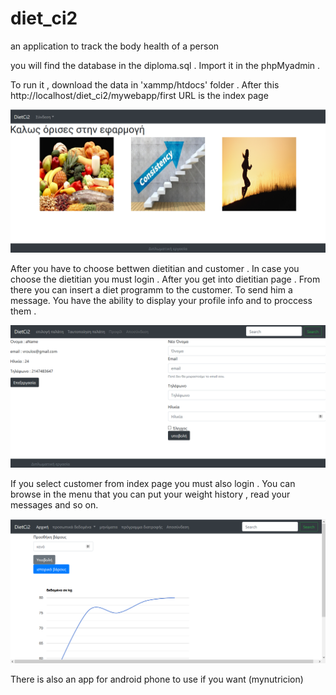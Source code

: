 # diet_ci2
an application to track the body health of a person 

you will find the database in the diploma.sql . Import it in the phpMyadmin . 

To run it , download the data in 'xammp/htdocs' folder . After this http://localhost/diet_ci2/mywebapp/first URL is the index page

![](assets/images/indexPage.png)


After you have to choose bettwen dietitian and customer . In case you choose the dietitian you must login . After you get into dietitian page . From there you can insert a diet programm to the customer. To send him a message. You have the ability to display your profile info and to proccess them .


![](assets/images/editProfile.png)

If you select customer from index page you must also login . You can browse in the menu that you can put your weight history , read your messages and so on. 

![](assets/images/userWeight.png)

There is also an app for android phone to use if you want (mynutricion)

